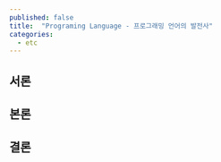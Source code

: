 ```yaml
---
published: false
title:  "Programing Language - 프로그래밍 언어의 발전사"
categories:
  - etc
---
```


## 서론


## 본론


## 결론


